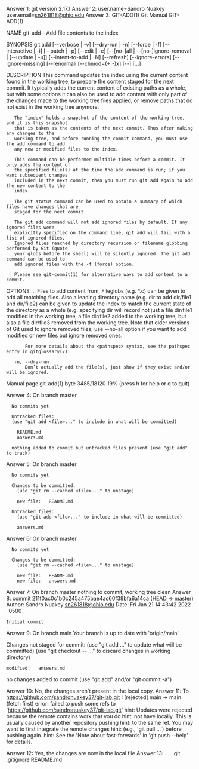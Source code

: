Answer 1: git version 2.17.1
Answer 2: user.name=Sandro Nuakey
	  user.email=sn261818@ohio.edu
Answer 3: GIT-ADD(1)                                  Git Manual                                  GIT-ADD(1)

NAME
       git-add - Add file contents to the index

SYNOPSIS
       git add [--verbose | -v] [--dry-run | -n] [--force | -f] [--interactive | -i] [--patch | -p]
                 [--edit | -e] [--[no-]all | --[no-]ignore-removal | [--update | -u]]
                 [--intent-to-add | -N] [--refresh] [--ignore-errors] [--ignore-missing] [--renormali
                 [--chmod=(+|-)x] [--] [<pathspec>...]

DESCRIPTION
       This command updates the index using the current content found in the working tree, to
       prepare the content staged for the next commit. It typically adds the current content of
       existing paths as a whole, but with some options it can also be used to add content with
       only part of the changes made to the working tree files applied, or remove paths that do
       not exist in the working tree anymore.

       The "index" holds a snapshot of the content of the working tree, and it is this snapshot
       that is taken as the contents of the next commit. Thus after making any changes to the
       working tree, and before running the commit command, you must use the add command to add
       any new or modified files to the index.

       This command can be performed multiple times before a commit. It only adds the content of
       the specified file(s) at the time the add command is run; if you want subsequent changes
       included in the next commit, then you must run git add again to add the new content to the
       index.

       The git status command can be used to obtain a summary of which files have changes that are
       staged for the next commit.

       The git add command will not add ignored files by default. If any ignored files were
       explicitly specified on the command line, git add will fail with a list of ignored files.
       Ignored files reached by directory recursion or filename globbing performed by Git (quote
       your globs before the shell) will be silently ignored. The git add command can be used to
       add ignored files with the -f (force) option.

       Please see git-commit(1) for alternative ways to add content to a commit.

OPTIONS
       <pathspec>...
           Files to add content from. Fileglobs (e.g.  *.c) can be given to add all matching
           files. Also a leading directory name (e.g.  dir to add dir/file1 and dir/file2) can be
           given to update the index to match the current state of the directory as a whole (e.g.
           specifying dir will record not just a file dir/file1 modified in the working tree, a
           file dir/file2 added to the working tree, but also a file dir/file3 removed from the
           working tree. Note that older versions of Git used to ignore removed files; use
           --no-all option if you want to add modified or new files but ignore removed ones.

           For more details about the <pathspec> syntax, see the pathspec entry in gitglossary(7).

       -n, --dry-run
           Don’t actually add the file(s), just show if they exist and/or will be ignored.

 Manual page git-add(1) byte 3485/18120 19% (press h for help or q to quit)

Answer 4: On branch master

	  No commits yet

	  Untracked files:
  	  (use "git add <file>..." to include in what will be committed)

	    README.md
	    answers.md

	  nothing added to commit but untracked files present (use "git add" to track)

Answer 5: On branch master

	  No commits yet

	  Changes to be committed:
  	    (use "git rm --cached <file>..." to unstage)

		new file:   README.md

	  Untracked files:
  	    (use "git add <file>..." to include in what will be committed)

		answers.md

Answer 6: On branch master

	  No commits yet

	  Changes to be committed:
  	    (use "git rm --cached <file>..." to unstage)

		new file:   README.md
		new file:   answers.md
Answer 7: On branch master
	   nothing to commit, working tree clean
Answer 8: 
commit 211f0ac0c1b0c245a475bae4ac60f38bfa6a14ca (HEAD -> master)
Author: Sandro Nuakey <sn261818@ohio.edu>
Date:   Fri Jan 21 14:43:42 2022 -0500

    Initial commit
Answer 9:
On branch main
Your branch is up to date with 'origin/main'.

Changes not staged for commit:
  (use "git add <file>..." to update what will be committed)
  (use "git checkout -- <file>..." to discard changes in working directory)

	modified:   answers.md

no changes added to commit (use "git add" and/or "git commit -a")

Answer 10: No, the changes aren't present in the local copy.
Answer 11:
To https://github.com/sandronuakey37/git-lab.git
 ! [rejected]        main -> main (fetch first)
error: failed to push some refs to 'https://github.com/sandronuakey37/git-lab.git'
hint: Updates were rejected because the remote contains work that you do
hint: not have locally. This is usually caused by another repository pushing
hint: to the same ref. You may want to first integrate the remote changes
hint: (e.g., 'git pull ...') before pushing again.
hint: See the 'Note about fast-forwards' in 'git push --help' for details.

Answer 12: Yes, the changes are now in the local file
Answer 13: .  ..  .git  .gitignore  README.md








